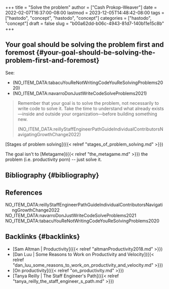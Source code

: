 +++
title = "Solve the problem"
author = ["Cash Prokop-Weaver"]
date = 2022-02-07T16:37:00-08:00
lastmod = 2023-12-05T14:48:42-08:00
tags = ["hastodo", "concept", "hastodo", "concept"]
categories = ["hastodo", "concept"]
draft = false
slug = "b00a62dd-b06c-4943-81d7-140b11e15c8b"
+++

## Your goal should be solving the problem first and foremost {#your-goal-should-be-solving-the-problem-first-and-foremost}

See:

-   (NO_ITEM_DATA:tabacuYouReNotWritingCodeYouReSolvingProblems2020)
-   (NO_ITEM_DATA:navarroDonJustWriteCodeSolveProblems2021)

> Remember that your goal is to solve the problem, not necessarily to write code to solve it. Take the time to understand what already exists—inside and outside your organization—before building something new.
>
> (NO_ITEM_DATA:reillyStaffEngineerPathGuideIndividualContributorsNavigatingGrowthChange2022)

[Stages of problem solving]({{< relref "stages_of_problem_solving.md" >}})

The goal isn't to [Metagame]({{< relref "the_metagame.md" >}}) the problem (i.e. productivity porn) -- just solve it.


## Bibliography {#bibliography}

## References

<style>.csl-entry{text-indent: -1.5em; margin-left: 1.5em;}</style><div class="csl-bib-body">
  <div class="csl-entry">NO_ITEM_DATA:reillyStaffEngineerPathGuideIndividualContributorsNavigatingGrowthChange2022</div>
  <div class="csl-entry">NO_ITEM_DATA:navarroDonJustWriteCodeSolveProblems2021</div>
  <div class="csl-entry">NO_ITEM_DATA:tabacuYouReNotWritingCodeYouReSolvingProblems2020</div>
</div>


## Backlinks {#backlinks}

-   [Sam Altman | Productivity]({{< relref "altmanProductivity2018.md" >}})
-   [Dan Luu | Some Reasons to Work on Productivity and Velocity]({{< relref "dan_luu_some_reasons_to_work_on_productivity_and_velocity.md" >}})
-   [On productivity]({{< relref "on_productivity.md" >}})
-   [Tanya Reilly | The Staff Engineer's Path]({{< relref "tanya_reilly_the_staff_engineer_s_path.md" >}})

